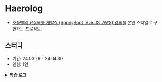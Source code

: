 # Haerolog

- [호돌맨의 요절복통 개발쇼 (SpringBoot, Vue.JS, AWS) 강의](https://inf.run/FZXu)를 본인 스타일로 구현하는 프로젝트.

## 스터디

- 기간: 24.03.26 - 24.04.30
- 인원: 1인

<details>
    <summary><b>학습 로그</b></summary> 

| 회차 | 날짜       | 내용                                    | 메모               |
|----|----------|---------------------------------------|:-----------------|
| 1  | 24.03.26 | [인증/인가] 세션 토큰 발급 기능, 데이터베이스를 통한 토큰 검증 | 글 작성 시 권한 처리 해보기 |
|    |          |                                       |                  |
|    |          |                                       |                  |
|    |          |                                       |                  |

</details> 